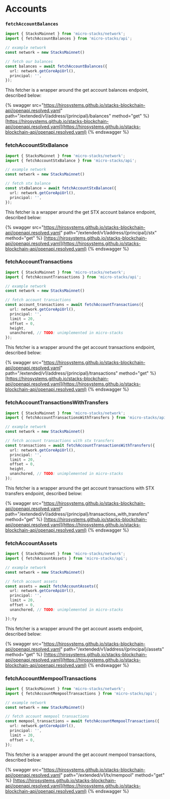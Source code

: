 # Accounts

### `fetchAccountBalances`

```typescript
import { StacksMainnet } from 'micro-stacks/network';
import { fetchAccountBalances } from 'micro-stacks/api';

// example network
const network = new StacksMainnet()

// fetch our balances
const balances = await fetchAccountBalances({
  url: network.getCoreApiUrl(),
  principal: '',
});
```

This fetcher is a wrapper around the get account balances endpoint, described below:

{% swagger src="https://hirosystems.github.io/stacks-blockchain-api/openapi.resolved.yaml" path="/extended/v1/address/{principal}/balances" method="get" %}
[https://hirosystems.github.io/stacks-blockchain-api/openapi.resolved.yaml](https://hirosystems.github.io/stacks-blockchain-api/openapi.resolved.yaml)
{% endswagger %}

### fetchAccountStxBalance

```typescript
import { StacksMainnet } from 'micro-stacks/network';
import { fetchAccountStxBalance } from 'micro-stacks/api';

// example network
const network = new StacksMainnet()

// fetch stx balance
const stxBalance = await fetchAccountStxBalance({
  url: network.getCoreApiUrl(),
  principal: '',
});
```

This fetcher is a wrapper around the get STX account balance endpoint, described below:

{% swagger src="https://hirosystems.github.io/stacks-blockchain-api/openapi.resolved.yaml" path="/extended/v1/address/{principal}/stx" method="get" %}
[https://hirosystems.github.io/stacks-blockchain-api/openapi.resolved.yaml](https://hirosystems.github.io/stacks-blockchain-api/openapi.resolved.yaml)
{% endswagger %}

### fetchAccountTransactions

```typescript
import { StacksMainnet } from 'micro-stacks/network';
import { fetchAccountTransactions } from 'micro-stacks/api';

// example network
const network = new StacksMainnet()

// fetch account transactions
const account_transactions = await fetchAccountTransactions({
  url: network.getCoreApiUrl(),
  principal: '',
  limit = 20,
  offset = 0,
  height,
  unanchored, // TODO: unimplemented in micro-stacks
});
```

This fetcher is a wrapper around the get account transactions endpoint, described below:

{% swagger src="https://hirosystems.github.io/stacks-blockchain-api/openapi.resolved.yaml" path="/extended/v1/address/{principal}/transactions" method="get" %}
[https://hirosystems.github.io/stacks-blockchain-api/openapi.resolved.yaml](https://hirosystems.github.io/stacks-blockchain-api/openapi.resolved.yaml)
{% endswagger %}

### fetchAccountTransactionsWithTransfers

```typescript
import { StacksMainnet } from 'micro-stacks/network';
import { fetchAccountTransactionsWithTransfers } from 'micro-stacks/api';

// example network
const network = new StacksMainnet()

// fetch account transactions with stx transfers
const transactions = await fetchAccountTransactionsWithTransfers({
  url: network.getCoreApiUrl(),
  principal: '',
  limit = 20,
  offset = 0,
  height,
  unanchored, // TODO: unimplemented in micro-stacks
});
```

This fetcher is a wrapper around the get account transactions with STX transfers endpoint, described below:

{% swagger src="https://hirosystems.github.io/stacks-blockchain-api/openapi.resolved.yaml" path="/extended/v1/address/{principal}/transactions_with_transfers" method="get" %}
[https://hirosystems.github.io/stacks-blockchain-api/openapi.resolved.yaml](https://hirosystems.github.io/stacks-blockchain-api/openapi.resolved.yaml)
{% endswagger %}

### fetchAccountAssets

```typescript
import { StacksMainnet } from 'micro-stacks/network';
import { fetchAccountAssets } from 'micro-stacks/api';

// example network
const network = new StacksMainnet()

// fetch account assets
const assets = await fetchAccountAssets({
  url: network.getCoreApiUrl(),
  principal: '',
  limit = 20,
  offset = 0,
  unanchored, // TODO: unimplemented in micro-stacks

});ty
```

This fetcher is a wrapper around the get account assets endpoint, described below:

{% swagger src="https://hirosystems.github.io/stacks-blockchain-api/openapi.resolved.yaml" path="/extended/v1/address/{principal}/assets" method="get" %}
[https://hirosystems.github.io/stacks-blockchain-api/openapi.resolved.yaml](https://hirosystems.github.io/stacks-blockchain-api/openapi.resolved.yaml)
{% endswagger %}

### fetchAccountMempoolTransactions

```typescript
import { StacksMainnet } from 'micro-stacks/network';
import { fetchAccountMempoolTransactions } from 'micro-stacks/api';

// example network
const network = new StacksMainnet()

// fetch account mempool transactions
const mempool_transactions = await fetchAccountMempoolTransactions({
  url: network.getCoreApiUrl(),
  principal: '',
  limit = 20,
  offset = 0,
});
```

This fetcher is a wrapper around the get account mempool transactions, described below:

{% swagger src="https://hirosystems.github.io/stacks-blockchain-api/openapi.resolved.yaml" path="/extended/v1/tx/mempool" method="get" %}
[https://hirosystems.github.io/stacks-blockchain-api/openapi.resolved.yaml](https://hirosystems.github.io/stacks-blockchain-api/openapi.resolved.yaml)
{% endswagger %}

